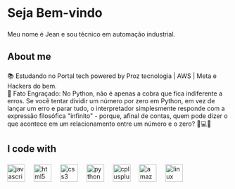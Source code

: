 <h1 align="left">Seja Bem-vindo </h1>

###

<p align="left">Meu nome é Jean e sou técnico em automação industrial.</p>

###

<h2 align="left">About me</h2>

###

<p align="left">📚 Estudando no Portal tech powered by Proz tecnologia | AWS | Meta e Hackers do bem.<br>🎲 Fato Engraçado: No Python, não é apenas a cobra que fica indiferente a erros. Se você tentar dividir um número por zero em Python, em vez de lançar um erro e parar tudo, o interpretador simplesmente responde com a expressão filosófica "infinito" - porque, afinal de contas, quem pode dizer o que acontece em um relacionamento entre um número e o zero? 🐍💻✨</p>

###

<h2 align="left">I code with</h2>

###

<div align="left">
  <img src="https://cdn.jsdelivr.net/gh/devicons/devicon/icons/javascript/javascript-original.svg" height="40" alt="javascript logo"  />
  <img width="12" />
  <img src="https://cdn.jsdelivr.net/gh/devicons/devicon/icons/html5/html5-original.svg" height="40" alt="html5 logo"  />
  <img width="12" />
  <img src="https://cdn.jsdelivr.net/gh/devicons/devicon/icons/css3/css3-original.svg" height="40" alt="css3 logo"  />
  <img width="12" />
  <img src="https://cdn.jsdelivr.net/gh/devicons/devicon/icons/python/python-original.svg" height="40" alt="python logo"  />
  <img width="12" />
  <img src="https://cdn.jsdelivr.net/gh/devicons/devicon/icons/cplusplus/cplusplus-original.svg" height="40" alt="cplusplus logo"  />
  <img width="12" />
  <img src="https://cdn.jsdelivr.net/gh/devicons/devicon/icons/amazonwebservices/amazonwebservices-original.svg" height="40" alt="amazonwebservices logo"  />
  <img width="12" />
  <img src="https://cdn.jsdelivr.net/gh/devicons/devicon/icons/linux/linux-original.svg" height="40" alt="linux logo"  />
</div>

###
